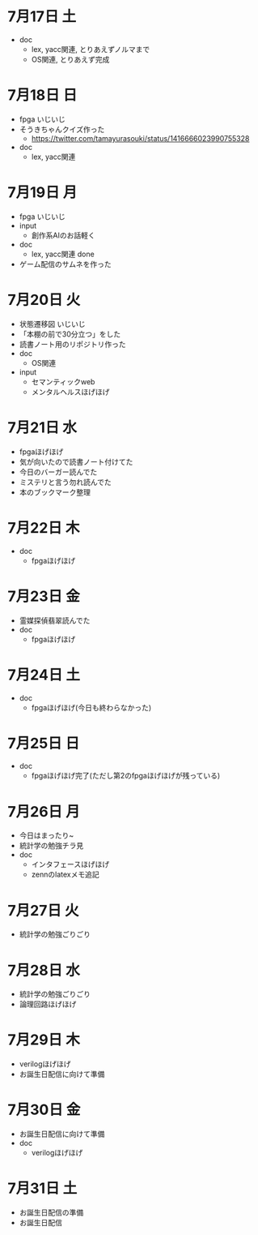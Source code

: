 # 7月17日 土
- doc
  - lex, yacc関連, とりあえずノルマまで
  - OS関連, とりあえず完成

# 7月18日 日
- fpga いじいじ
- そうきちゃんクイズ作った
  - https://twitter.com/tamayurasouki/status/1416666023990755328
- doc
  - lex, yacc関連

# 7月19日 月
- fpga いじいじ
- input
  - 創作系AIのお話軽く
- doc
  - lex, yacc関連 done
- ゲーム配信のサムネを作った

# 7月20日 火
- 状態遷移図 いじいじ
- 「本棚の前で30分立つ」をした
- 読書ノート用のリポジトリ作った
- doc
  - OS関連
- input
  - セマンティックweb
  - メンタルヘルスほげほげ

# 7月21日 水
- fpgaほげほげ
- 気が向いたので読書ノート付けてた
- 今日のバーガー読んでた
- ミステリと言う勿れ読んでた
- 本のブックマーク整理

# 7月22日 木
- doc
  - fpgaほげほげ

# 7月23日 金
- 霊媒探偵翡翠読んでた
- doc
  - fpgaほげほげ

# 7月24日 土
- doc
  - fpgaほげほげ(今日も終わらなかった)

# 7月25日 日
- doc
  - fpgaほげほげ完了(ただし第2のfpgaほげほげが残っている)

# 7月26日 月
- 今日はまったり~
- 統計学の勉強チラ見
- doc
  - インタフェースほげほげ
  - zennのlatexメモ追記

# 7月27日 火
- 統計学の勉強ごりごり

# 7月28日 水
- 統計学の勉強ごりごり
- 論理回路ほげほげ

# 7月29日 木
- verilogほげほげ
- お誕生日配信に向けて準備

# 7月30日 金
- お誕生日配信に向けて準備
- doc
  - verilogほげほげ

# 7月31日 土
- お誕生日配信の準備
- お誕生日配信